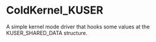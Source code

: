 # ColdKernel_KUSER
 A simple kernel mode driver that hooks some values at the KUSER_SHARED_DATA structure.
